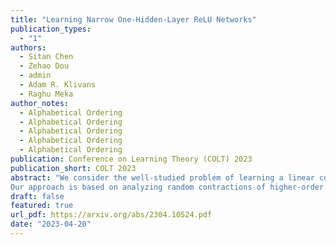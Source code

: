 ```yaml
---
title: "Learning Narrow One-Hidden-Layer ReLU Networks"
publication_types:
  - "1"
authors:
  - Sitan Chen
  - Zehao Dou
  - admin
  - Adam R. Klivans
  - Raghu Meka
author_notes:
  - Alphabetical Ordering
  - Alphabetical Ordering
  - Alphabetical Ordering
  - Alphabetical Ordering
  - Alphabetical Ordering
publication: Conference on Learning Theory (COLT) 2023
publication_short: COLT 2023
abstract: "We consider the well-studied problem of learning a linear combination of k ReLU activations with respect to a Gaussian distribution on inputs in d dimensions. We give the first polynomial-time algorithm that succeeds whenever k is a constant. All prior polynomial-time learners require additional assumptions on the network, such as positive combining coefficients or the matrix of hidden weight vectors being well-conditioned.
Our approach is based on analyzing random contractions of higher-order moment tensors. We use a multi-scale analysis to argue that sufficiently close neurons can be collapsed together, sidestepping the conditioning issues present in prior work. This allows us to design an iterative procedure to discover individual neurons."
draft: false
featured: true
url_pdf: https://arxiv.org/abs/2304.10524.pdf
date: "2023-04-20"
---
```

